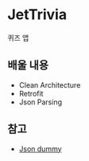 # JetTrivia
퀴즈 앱

## 배울 내용
- Clean Architecture
- Retrofit
- Json Parsing

## 참고
- [Json dummy](https://raw.githubusercontent.com/itmmckernan/triviaJSON/master/world.json)